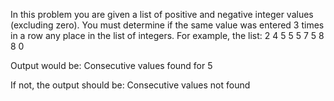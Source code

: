 In this problem you are given a list of positive and negative integer values (excluding zero). You must determine if the same value was entered 3 times in a row any place in the list of integers. For example, the list:
2 4 5 5 5 7 5 8 8 0

Output would be:
Consecutive values found for 5

If not, the output should be:
Consecutive values not found